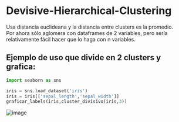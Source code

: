 # Devisive-Hierarchical-Clustering
Usa distancia euclideana y la distancia entre clusters es la promedio.     
Por ahora sólo aglomera con dataframes de 2 variables, pero sería relativamente fácil hacer que lo haga con n variables.

## Ejemplo de uso que divide en 2 clusters y grafica:

```py
import seaborn as sns

iris = sns.load_dataset('iris')
iris = iris[['sepal_length','sepal_width']]
graficar_labels(iris,cluster_divisivo(iris,3))
```
      
![image](https://user-images.githubusercontent.com/28678081/105900684-010fea80-5fe2-11eb-9ea0-d6f40afa998d.png)


